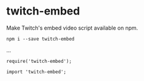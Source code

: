 # twitch-embed
Make Twitch's embed video script available on npm.

    npm i --save twitch-embed

...

    require('twitch-embed');

    import 'twitch-embed';
